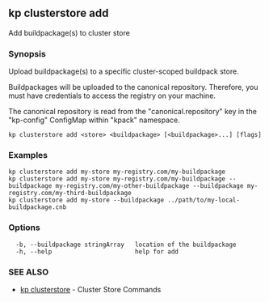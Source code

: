 ## kp clusterstore add

Add buildpackage(s) to cluster store

### Synopsis

Upload buildpackage(s) to a specific cluster-scoped buildpack store.

Buildpackages will be uploaded to the canonical repository.
Therefore, you must have credentials to access the registry on your machine.

The canonical repository is read from the "canonical.repository" key in the "kp-config" ConfigMap within "kpack" namespace.


```
kp clusterstore add <store> <buildpackage> [<buildpackage>...] [flags]
```

### Examples

```
kp clusterstore add my-store my-registry.com/my-buildpackage
kp clusterstore add my-store my-registry.com/my-buildpackage --buildpackage my-registry.com/my-other-buildpackage --buildpackage my-registry.com/my-third-buildpackage
kp clusterstore add my-store --buildpackage ../path/to/my-local-buildpackage.cnb
```

### Options

```
  -b, --buildpackage stringArray   location of the buildpackage
  -h, --help                       help for add
```

### SEE ALSO

* [kp clusterstore](kp_clusterstore.md)	 - Cluster Store Commands

